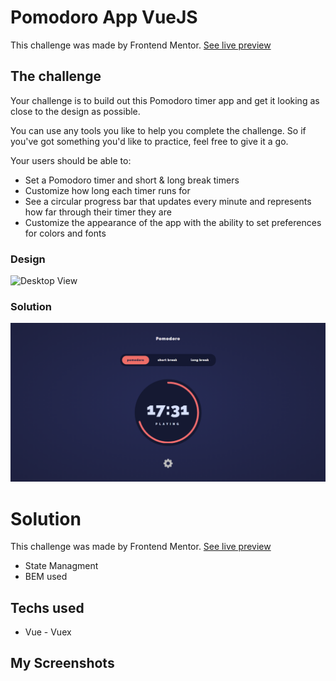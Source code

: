 # Pomodoro App VueJS
This challenge was made by Frontend Mentor. [See live preview](https://thecargos.github.io/pomodoro-app/)

## The challenge
Your challenge is to build out this Pomodoro timer app and get it looking as close to the design as possible.

You can use any tools you like to help you complete the challenge. So if you've got something you'd like to practice, feel free to give it a go.

Your users should be able to:

- Set a Pomodoro timer and short & long break timers
- Customize how long each timer runs for
- See a circular progress bar that updates every minute and represents how far through their timer they are
- Customize the appearance of the app with the ability to set preferences for colors and fonts

### Design
![Desktop View](https://res.cloudinary.com/dz209s6jk/image/upload/v1608298216/Challenges/tiush3hkni9uznayk0hr.jpg)

### Solution
![Desktop View](./finished.png)

# Solution

This challenge was made by Frontend Mentor. [See live preview](https://thecargos.github.io/static-job-listings/)

- State Managment
- BEM used

## Techs used
- Vue - Vuex

## My Screenshots